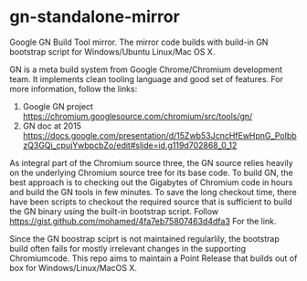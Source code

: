 # gn-standalone-mirror
Google GN Build Tool mirror. The mirror code builds with build-in GN bootstrap script for Windows/Ubuntu Linux/Mac OS X.

GN is a meta build system from Google Chrome/Chromium development team. It implements clean tooling language and good set of features. For more information, follow the links:
1) Google GN project https://chromium.googlesource.com/chromium/src/tools/gn/
2) GN doc at 2015 https://docs.google.com/presentation/d/15Zwb53JcncHfEwHpnG_PoIbbzQ3GQi_cpujYwbpcbZo/edit#slide=id.g119d702868_0_12

As integral part of the Chromium source three, the GN source relies heavily on the underlying Chromium source tree for its base code. To build GN, the best approach is to checking out the Gigabytes of Chromium code in hours and build the GN tools in few minutes. To save the long checkout time, there have been scripts to checkout the required source that is sufficient to build the GN binary using the built-in bootstrap script. Follow https://gist.github.com/mohamed/4fa7eb75807463d4dfa3 For the link. 

Since the GN boostrap sciprt is not maintained regularlily, the bootstrap build often fails for mostly irrelevant changes in the supporting Chromiumcode. This repo aims to maintain a Point Release that builds out of box for Windows/Linux/MacOS X.



